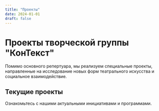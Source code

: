 ```yaml
---
title: "Проекты"
date: 2024-01-01
draft: false
---
```


# Проекты творческой группы "КонТекст"

Помимо основного репертуара, мы реализуем специальные проекты, направленные на исследование новых форм театрального искусства и социальное взаимодействие.

## Текущие проекты

Ознакомьтесь с нашими актуальными инициативами и программами.
